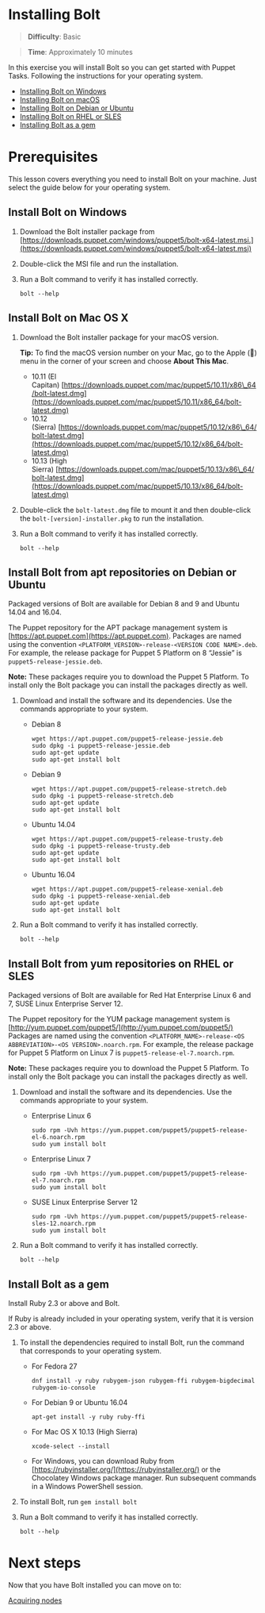 # Installing Bolt

> **Difficulty**: Basic

> **Time**: Approximately 10 minutes

In this exercise you will install Bolt so you can get started with Puppet Tasks. Following the instructions for your operating system.

- [Installing Bolt on Windows](#installing-bolt-on-windows)
- [Installing Bolt on macOS](#Install-Bolt-on-Mac-OS-X)
- [Installing Bolt on Debian or Ubuntu](#Install-Bolt-from-apt-repositories-on-Debian-or-Ubuntu)
- [Installing Bolt on RHEL or SLES](#Install-Bolt-from-yum-repositories-on-RHEL-or-SLES)
- [Installing Bolt as a gem](#Install-Bolt-as-a-gem)

# Prerequisites

This lesson covers everything you need to install Bolt on your machine. Just select the guide below for your operating system.

## Install Bolt on Windows

1.  Download the Bolt installer package from [https://downloads.puppet.com/windows/puppet5/bolt-x64-latest.msi.](https://downloads.puppet.com/windows/puppet5/bolt-x64-latest.msi)
2.  Double-click the MSI file and run the installation.
3.  Run a Bolt command to verify it has installed correctly.  

    ```
    bolt --help
    ```


## Install Bolt on Mac OS X

1.  Download the Bolt installer package for your macOS version. 

    **Tip:** To find the macOS version number on your Mac, go to the Apple \(\) menu in the corner of your screen and choose **About This Mac**.

    -   10.11 \(El Capitan\) [https://downloads.puppet.com/mac/puppet5/10.11/x86\_64/bolt-latest.dmg](https://downloads.puppet.com/mac/puppet5/10.11/x86_64/bolt-latest.dmg)
    -   10.12 \(Sierra\) [https://downloads.puppet.com/mac/puppet5/10.12/x86\_64/bolt-latest.dmg](https://downloads.puppet.com/mac/puppet5/10.12/x86_64/bolt-latest.dmg)
    -   10.13 \(High Sierra\) [https://downloads.puppet.com/mac/puppet5/10.13/x86\_64/bolt-latest.dmg](https://downloads.puppet.com/mac/puppet5/10.13/x86_64/bolt-latest.dmg)
2.  Double-click the `bolt-latest.dmg` file to mount it and then double-click the `bolt-[version]-installer.pkg` to run the installation.
3.  Run a Bolt command to verify it has installed correctly.  

    ```
    bolt --help
    ```


## Install Bolt from apt repositories on Debian or Ubuntu

Packaged versions of Bolt are available for Debian 8 and 9 and Ubuntu 14.04 and 16.04.

The Puppet repository for the APT package management system is [https://apt.puppet.com](https://apt.puppet.com). Packages are named using the convention `<PLATFORM_VERSION>-release-<VERSION CODE NAME>.deb`. For example, the release package for Puppet 5 Platform on  8 “Jessie” is `puppet5-release-jessie.deb`.

**Note:** These packages require you to download the Puppet 5 Platform. To install only the Bolt package you can install the packages directly as well.

1.  Download and install the software and its dependencies. Use the commands appropriate to your system.
    -   Debian 8

        ```
        wget https://apt.puppet.com/puppet5-release-jessie.deb
        sudo dpkg -i puppet5-release-jessie.deb
        sudo apt-get update 
        sudo apt-get install bolt
        
        ```

    -   Debian 9

        ```
        wget https://apt.puppet.com/puppet5-release-stretch.deb
        sudo dpkg -i puppet5-release-stretch.deb
        sudo apt-get update 
        sudo apt-get install bolt
        ```

    -   Ubuntu 14.04

        ```
        wget https://apt.puppet.com/puppet5-release-trusty.deb
        sudo dpkg -i puppet5-release-trusty.deb
        sudo apt-get update 
        sudo apt-get install bolt
        ```

    -   Ubuntu 16.04

        ```
        wget https://apt.puppet.com/puppet5-release-xenial.deb
        sudo dpkg -i puppet5-release-xenial.deb
        sudo apt-get update 
        sudo apt-get install bolt
        ```

2.  Run a Bolt command to verify it has installed correctly. 

    ```
    bolt --help
    ```


## Install Bolt from yum repositories on RHEL or SLES

Packaged versions of Bolt are available for Red Hat Enterprise Linux 6 and 7, SUSE Linux Enterprise Server 12.

The Puppet repository for the YUM package management system is [http://yum.puppet.com/puppet5/](http://yum.puppet.com/puppet5/) Packages are named using the convention `<PLATFORM_NAME>-release-<OS ABBREVIATION>-<OS VERSION>.noarch.rpm`. For example, the release package for Puppet 5 Platform on Linux 7 is `puppet5-release-el-7.noarch.rpm`.

**Note:** These packages require you to download the Puppet 5 Platform. To install only the Bolt package you can install the packages directly as well.

1.  Download and install the software and its dependencies. Use the commands appropriate to your system.
    -   Enterprise Linux 6

        ```
        sudo rpm -Uvh https://yum.puppet.com/puppet5/puppet5-release-el-6.noarch.rpm
        sudo yum install bolt				
        ```

    -   Enterprise Linux 7

        ```
        sudo rpm -Uvh https://yum.puppet.com/puppet5/puppet5-release-el-7.noarch.rpm
        sudo yum install bolt
        ```

    -   SUSE Linux Enterprise Server 12

        ```
        sudo rpm -Uvh https://yum.puppet.com/puppet5/puppet5-release-sles-12.noarch.rpm
        sudo yum install bolt
        ```

2.  Run a Bolt command  to verify it has installed correctly.  

    ```
    bolt --help
    ```


## Install Bolt as a gem

Install Ruby 2.3 or above and Bolt.

If Ruby is already included in your operating system, verify that it is version 2.3 or above.

1.  To install the dependencies required to install Bolt, run the command that corresponds to your operating system.
    -   For Fedora 27

        ```
        dnf install -y ruby rubygem-json rubygem-ffi rubygem-bigdecimal rubygem-io-console
        ```

    -   For Debian 9 or Ubuntu 16.04

        ```
        apt-get install -y ruby ruby-ffi
        ```

    -   For Mac OS X 10.13 \(High Sierra\)

        ```
        xcode-select --install
        
        ```

    -   For Windows, you can download Ruby from [https://rubyinstaller.org/](https://rubyinstaller.org/) or the Chocolatey Windows package manager. Run subsequent commands in a Windows PowerShell session.
2.  To install Bolt, run `gem install bolt`
3.  Run a Bolt command to verify it has installed correctly.  

    ```
    bolt --help
    ```




# Next steps

Now that you have Bolt installed you can move on to:

[Acquiring nodes](../2-acquiring-nodes)
